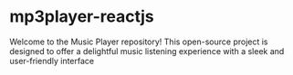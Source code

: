 # mp3player-reactjs
Welcome to the Music Player repository! This open-source project is designed to offer a delightful music listening experience with a sleek and user-friendly interface

